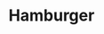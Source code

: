 ---
title: "Hamburger"
description: "½ LB. of charbroiled ground beef grilled perfectly, served with mustard, ketchup, lettuce, tomato, onions & pickles"
price_s: "7.50"
price_l: ""
price_lg: ""
weight: "1"
---